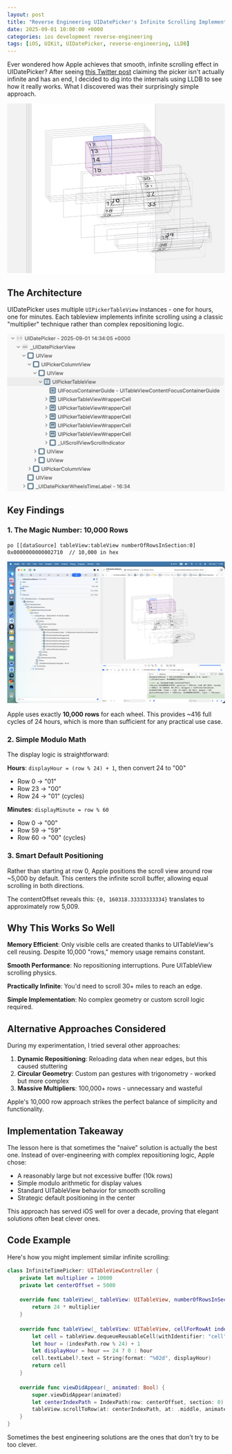 ```yaml
---
layout: post
title: "Reverse Engineering UIDatePicker's Infinite Scrolling Implementation"
date: 2025-09-01 10:00:00 +0000
categories: ios development reverse-engineering
tags: [iOS, UIKit, UIDatePicker, reverse-engineering, LLDB]
---
```


Ever wondered how Apple achieves that smooth, infinite scrolling effect in UIDatePicker? After seeing [this Twitter post](https://x.com/skydotcs/status/1962160670134444283) claiming the picker isn't actually infinite and has an end, I decided to dig into the internals using LLDB to see how it really works. What I discovered was their surprisingly simple approach.

![UIDatePicker Interface](/assets/images/datepicker-layout.png)

## The Architecture

UIDatePicker uses multiple `UIPickerTableView` instances - one for hours, one for minutes. Each tableview implements infinite scrolling using a classic "multiplier" technique rather than complex repositioning logic.

![UIDatePicker TableView Structure](/assets/images/datepicker-tableview.png)

## Key Findings

### 1. The Magic Number: 10,000 Rows

```lldb
po [[dataSource] tableView:tableView numberOfRowsInSection:0]
0x0000000000002710  // 10,000 in hex
```

![LLDB Debugging in Xcode](/assets/images/datepicker-xcode.png)

Apple uses exactly **10,000 rows** for each wheel. This provides ~416 full cycles of 24 hours, which is more than sufficient for any practical use case.

### 2. Simple Modulo Math

The display logic is straightforward:

**Hours**: `displayHour = (row % 24) + 1`, then convert 24 to "00"
- Row 0 → "01" 
- Row 23 → "00"
- Row 24 → "01" (cycles)

**Minutes**: `displayMinute = row % 60`
- Row 0 → "00"
- Row 59 → "59" 
- Row 60 → "00" (cycles)

### 3. Smart Default Positioning

Rather than starting at row 0, Apple positions the scroll view around row ~5,000 by default. This centers the infinite scroll buffer, allowing equal scrolling in both directions.

The contentOffset reveals this: `{0, 160318.33333333334}` translates to approximately row 5,009.

## Why This Works So Well

**Memory Efficient**: Only visible cells are created thanks to UITableView's cell reusing. Despite 10,000 "rows," memory usage remains constant.

**Smooth Performance**: No repositioning interruptions. Pure UITableView scrolling physics.

**Practically Infinite**: You'd need to scroll 30+ miles to reach an edge.

**Simple Implementation**: No complex geometry or custom scroll logic required.

## Alternative Approaches Considered

During my experimentation, I tried several other approaches:

1. **Dynamic Repositioning**: Reloading data when near edges, but this caused stuttering
2. **Circular Geometry**: Custom pan gestures with trigonometry - worked but more complex
3. **Massive Multipliers**: 100,000+ rows - unnecessary and wasteful

Apple's 10,000 row approach strikes the perfect balance of simplicity and functionality.

## Implementation Takeaway

The lesson here is that sometimes the "naive" solution is actually the best one. Instead of over-engineering with complex repositioning logic, Apple chose:

- A reasonably large but not excessive buffer (10k rows)
- Simple modulo arithmetic for display values  
- Standard UITableView behavior for smooth scrolling
- Strategic default positioning in the center

This approach has served iOS well for over a decade, proving that elegant solutions often beat clever ones.

## Code Example

Here's how you might implement similar infinite scrolling:

```swift
class InfiniteTimePicker: UITableViewController {
    private let multiplier = 10000
    private let centerOffset = 5000
    
    override func tableView(_ tableView: UITableView, numberOfRowsInSection section: Int) -> Int {
        return 24 * multiplier
    }
    
    override func tableView(_ tableView: UITableView, cellForRowAt indexPath: IndexPath) -> UITableViewCell {
        let cell = tableView.dequeueReusableCell(withIdentifier: "cell", for: indexPath)
        let hour = (indexPath.row % 24) + 1
        let displayHour = hour == 24 ? 0 : hour
        cell.textLabel?.text = String(format: "%02d", displayHour)
        return cell
    }
    
    override func viewDidAppear(_ animated: Bool) {
        super.viewDidAppear(animated)
        let centerIndexPath = IndexPath(row: centerOffset, section: 0)
        tableView.scrollToRow(at: centerIndexPath, at: .middle, animated: false)
    }
}
```

Sometimes the best engineering solutions are the ones that don't try to be too clever.